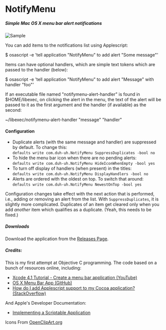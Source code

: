 NotifyMenu
==========

##### Simple Mac OS X menu bar alert notifications

![Sample](https://dl.dropboxusercontent.com/s/45bx6zlv57zmggp/Screenshot%202014-06-08%2014.07.24.png)

You can add items to the notifications list using Applescript:

$ osascript -e 'tell application "NotifyMenu" to add alert "Some message"'

Items can have optional handlers, which are simple text tokens which are passed
to the handler (below):

$ osascript -e 'tell application "NotifyMenu" to add alert "Message" with handler "foo"'

If an executable file named "notifymenu-alert-handler" is found in $HOME/libexec,
on clicking the alert in the menu, the text of the alert will be passed to it as
the first argument and the handler (if available) as the second:

~/libexec/notifymenu-alert-handler "message" "handler"

#### Configuration

- Duplicate alerts (with the same message and handler) are suppressed by default. To change this:  
  `defaults write com.duh-uh.NotifyMenu SuppressDuplicates -bool no`
- To hide the menu bar icon when there are no pending alerts:  
  `defaults write com.duh-uh.NotifyMenu HideIconWhenEmpty -bool yes`
- To turn off display of handlers (when present) in the titles:  
  `defaults write com.duh-uh.NotifyMenu DisplayHandlers -bool no`
- Alerts are ordered with the oldest on top. To switch that around:
  `defaults write com.duh-uh.NotifyMenu NewestOnTop -bool yes`

Configuration changes take effect with the next action that is performed, i.e., adding or removing an alert from the list.  With `SuppressDuplicates`, it is slightly more complicated.  Duplicates of an item get cleared only when you add *another* item which qualifies as a duplicate.  (Yeah, this needs to be fixed.) 

##### Downloads

Download the application from the [Releases Page](https://github.com/venkytv/NotifyMenu/releases).

##### Credits:

This is my first attempt at Objective C programming.  The code based on a bunch
of resources online, including:

- [Xcode 4.1 Tutorial - Create a menu bar application (YouTube)](https://www.youtube.com/watch?v=HRPMFNDcfLY)
- [OS X Menu Bar App (GitHub)](https://github.com/chivalry/os-x-menu-bar-app)
- [How do I add Applescript support to my Cocoa application? (StackOverflow)](http://stackoverflow.com/a/10773994)

And Apple's Developer Documentation:

- [Implementing a Scriptable Application](https://developer.apple.com/library/mac/documentation/Cocoa/Conceptual/ScriptableCocoaApplications/SApps_implement/SAppsImplement.html)

Icons From [OpenClipArt.org](https://openclipart.org/detail/3743/warning-notification-by-zeimusu)
